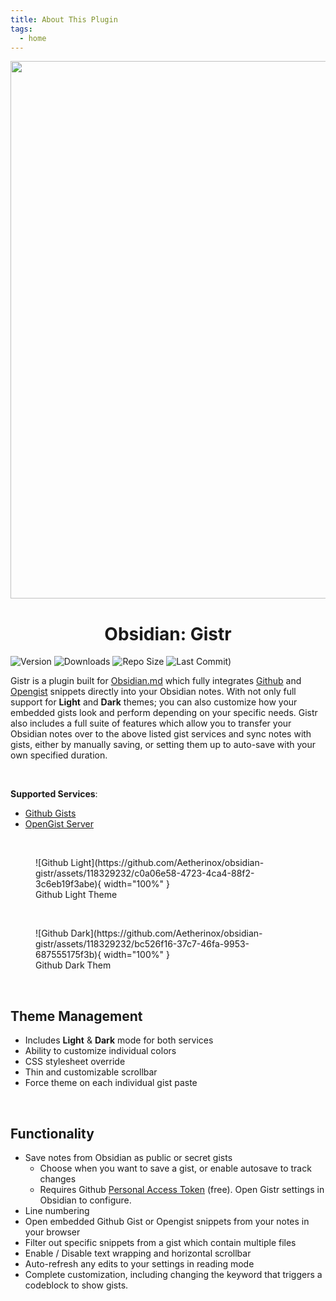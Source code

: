 ```yaml
---
title: About This Plugin
tags:
  - home
---
```


<p align="center"><img src="https://github.com/Aetherinox/obsidian-gistr/assets/118329232/106bcb32-6c6f-423c-a8c6-c6aee3d31c65" width="860"></p>
<h1 align="center"><b>Obsidian: Gistr</b></h1>

<p align="center" markdown="1">

![Version](https://img.shields.io/github/v/tag/Aetherinox/obsidian-gistr?logo=GitHub&label=version&color=ba5225) ![Downloads](https://img.shields.io/github/downloads/Aetherinox/obsidian-gistr/total) ![Repo Size](https://img.shields.io/github/repo-size/Aetherinox/obsidian-gistr?label=size&color=59702a) ![Last Commit)](https://img.shields.io/github/last-commit/Aetherinox/obsidian-gistr?color=b43bcc)

</p>

Gistr is a plugin built for [Obsidian.md](https://obsidian.md) which fully integrates [Github](https://github.com) and [Opengist](https://opengist.thomice.li/) snippets directly into your Obsidian notes. With not only full support for **Light** and **Dark** themes; you can also customize how your embedded gists look and perform depending on your specific needs. Gistr also includes a full suite of features which allow you to transfer your Obsidian notes over to the above listed gist services and sync notes with gists, either by manually saving, or setting them up to auto-save with your own specified duration.

<br />

**Supported Services**:

- [Github Gists](https://gist.github.com)
- [OpenGist Server](https://github.com/thomiceli/opengist)

<br />

<figure markdown="span">
  ![Github Light](https://github.com/Aetherinox/obsidian-gistr/assets/118329232/c0a06e58-4723-4ca4-88f2-3c6eb19f3abe){ width="100%" }
  <figcaption>Github Light Theme</figcaption>
</figure>

<br />

<figure markdown="span">
  ![Github Dark](https://github.com/Aetherinox/obsidian-gistr/assets/118329232/bc526f16-37c7-46fa-9953-687555175f3b){ width="100%" }
  <figcaption>Github Dark Them</figcaption>
</figure>

<br />

## Theme Management

- Includes **Light** & **Dark** mode for both services
- Ability to customize individual colors
- CSS stylesheet override
- Thin and customizable scrollbar
- Force theme on each individual gist paste

<br />

## Functionality

- Save notes from Obsidian as public or secret gists
  - Choose when you want to save a gist, or enable autosave to track changes
  - Requires Github [Personal Access Token](https://github.com/settings/tokens?type=beta) (free). Open Gistr settings in Obsidian to configure.
- Line numbering
- Open embedded Github Gist or Opengist snippets from your notes in your browser
- Filter out specific snippets from a gist which contain multiple files
- Enable / Disable text wrapping and horizontal scrollbar
- Auto-refresh any edits to your settings in reading mode
- Complete customization, including changing the keyword that triggers a codeblock to show gists.